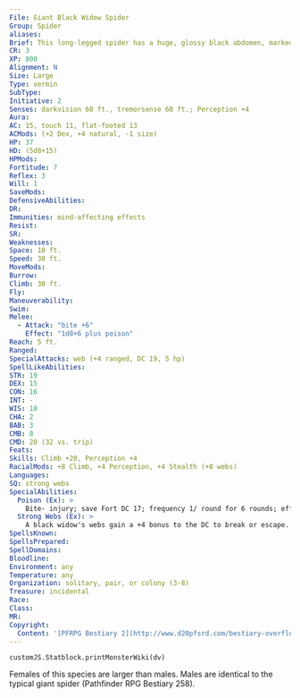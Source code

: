 ```yaml
---
File: Giant Black Widow Spider
Group: Spider
aliases: 
Brief: This long-legged spider has a huge, glossy black abdomen, marked on the underside with the shape of a crimson hourglass.
CR: 3
XP: 800
Alignment: N
Size: Large
Type: vermin
SubType: 
Initiative: 2
Senses: darkvision 60 ft., tremorsense 60 ft.; Perception +4
Aura: 
AC: 15, touch 11, flat-footed 13
ACMods: (+2 Dex, +4 natural, -1 size)
HP: 37
HD: (5d8+15)
HPMods: 
Fortitude: 7
Reflex: 3
Will: 1
SaveMods: 
DefensiveAbilities: 
DR: 
Immunities: mind-affecting effects
Resist: 
SR: 
Weaknesses: 
Space: 10 ft.
Speed: 30 ft.
MoveMods: 
Burrow: 
Climb: 30 ft.
Fly: 
Maneuverability: 
Swim: 
Melee: 
  - Attack: "bite +6"
    Effect: "1d8+6 plus poison"
Reach: 5 ft.
Ranged: 
SpecialAttacks: web (+4 ranged, DC 19, 5 hp)
SpellLikeAbilities: 
STR: 19
DEX: 15
CON: 16
INT: -
WIS: 10
CHA: 2
BAB: 3
CMB: 8
CMD: 20 (32 vs. trip)
Feats: 
Skills: Climb +20, Perception +4
RacialMods: +8 Climb, +4 Perception, +4 Stealth (+8 webs)
Languages: 
SQ: strong webs
SpecialAbilities:
  Poison (Ex): >
    Bite- injury; save Fort DC 17; frequency 1/ round for 6 rounds; effect 1d3 Con and staggered; cure 2 saves. Save DC is Con-based with a +2 racial bonus.
  Strong Webs (Ex): >
    A black widow's webs gain a +4 bonus to the DC to break or escape.
SpellsKnown: 
SpellsPrepared: 
SpellDomains: 
Bloodline: 
Environment: any
Temperature: any
Organization: solitary, pair, or colony (3-8)
Treasure: incidental
Race: 
Class: 
MR: 
Copyright:
  Content: '[PFRPG Bestiary 2](http://www.d20pfsrd.com/bestiary-overflow/giant-black-widow-spider)'
---
```

```dataviewjs
customJS.Statblock.printMonsterWiki(dv)
```
Females of this species are larger than males.  Males are identical to the typical giant spider (Pathfinder RPG Bestiary 258).
